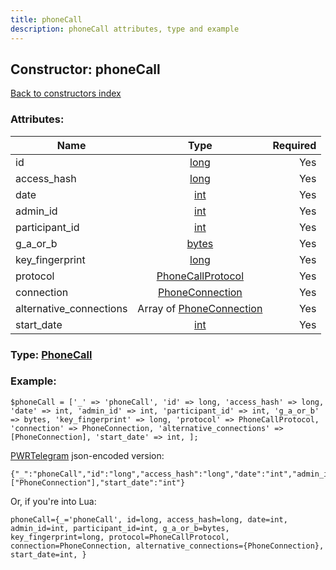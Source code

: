 ```yaml
---
title: phoneCall
description: phoneCall attributes, type and example
---
```

## Constructor: phoneCall  
[Back to constructors index](index.md)



### Attributes:

| Name     |    Type       | Required |
|----------|:-------------:|---------:|
|id|[long](../types/long.md) | Yes|
|access\_hash|[long](../types/long.md) | Yes|
|date|[int](../types/int.md) | Yes|
|admin\_id|[int](../types/int.md) | Yes|
|participant\_id|[int](../types/int.md) | Yes|
|g\_a\_or\_b|[bytes](../types/bytes.md) | Yes|
|key\_fingerprint|[long](../types/long.md) | Yes|
|protocol|[PhoneCallProtocol](../types/PhoneCallProtocol.md) | Yes|
|connection|[PhoneConnection](../types/PhoneConnection.md) | Yes|
|alternative\_connections|Array of [PhoneConnection](../types/PhoneConnection.md) | Yes|
|start\_date|[int](../types/int.md) | Yes|



### Type: [PhoneCall](../types/PhoneCall.md)


### Example:

```
$phoneCall = ['_' => 'phoneCall', 'id' => long, 'access_hash' => long, 'date' => int, 'admin_id' => int, 'participant_id' => int, 'g_a_or_b' => bytes, 'key_fingerprint' => long, 'protocol' => PhoneCallProtocol, 'connection' => PhoneConnection, 'alternative_connections' => [PhoneConnection], 'start_date' => int, ];
```  

[PWRTelegram](https://pwrtelegram.xyz) json-encoded version:

```
{"_":"phoneCall","id":"long","access_hash":"long","date":"int","admin_id":"int","participant_id":"int","g_a_or_b":"bytes","key_fingerprint":"long","protocol":"PhoneCallProtocol","connection":"PhoneConnection","alternative_connections":["PhoneConnection"],"start_date":"int"}
```


Or, if you're into Lua:  


```
phoneCall={_='phoneCall', id=long, access_hash=long, date=int, admin_id=int, participant_id=int, g_a_or_b=bytes, key_fingerprint=long, protocol=PhoneCallProtocol, connection=PhoneConnection, alternative_connections={PhoneConnection}, start_date=int, }

```


